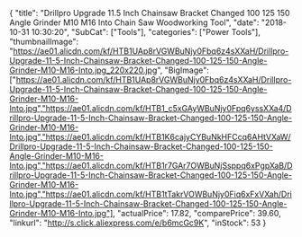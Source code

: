 {
	"title": "Drillpro Upgrade 11.5 Inch Chainsaw Bracket Changed 100 125 150 Angle Grinder M10 M16 Into Chain Saw  Woodworking Tool",
	"date": "2018-10-31 10:30:20",
	"SubCat": ["Tools"],
	"categories": ["Power Tools"],
	"thumbnailImage": "https://ae01.alicdn.com/kf/HTB1UAp8rVGWBuNjy0Fbq6z4sXXaH/Drillpro-Upgrade-11-5-Inch-Chainsaw-Bracket-Changed-100-125-150-Angle-Grinder-M10-M16-Into.jpg_220x220.jpg",
	"BigImage": ["https://ae01.alicdn.com/kf/HTB1UAp8rVGWBuNjy0Fbq6z4sXXaH/Drillpro-Upgrade-11-5-Inch-Chainsaw-Bracket-Changed-100-125-150-Angle-Grinder-M10-M16-Into.jpg","https://ae01.alicdn.com/kf/HTB1_c5xGAyWBuNjy0Fpq6yssXXa4/Drillpro-Upgrade-11-5-Inch-Chainsaw-Bracket-Changed-100-125-150-Angle-Grinder-M10-M16-Into.jpg","https://ae01.alicdn.com/kf/HTB1K6cajyCYBuNkHFCcq6AHtVXaW/Drillpro-Upgrade-11-5-Inch-Chainsaw-Bracket-Changed-100-125-150-Angle-Grinder-M10-M16-Into.jpg","https://ae01.alicdn.com/kf/HTB1r7GAr7OWBuNjSsppq6xPgpXaB/Drillpro-Upgrade-11-5-Inch-Chainsaw-Bracket-Changed-100-125-150-Angle-Grinder-M10-M16-Into.jpg","https://ae01.alicdn.com/kf/HTB1tTakrVOWBuNjy0Fiq6xFxVXah/Drillpro-Upgrade-11-5-Inch-Chainsaw-Bracket-Changed-100-125-150-Angle-Grinder-M10-M16-Into.jpg"],
	"actualPrice": 17.82,
	"comparePrice": 39.60,
	"linkurl": "http://s.click.aliexpress.com/e/b6mcGc9K",
	"inStock": 53
}
